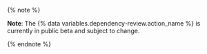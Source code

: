 {% note %}

**Note**: The {% data variables.dependency-review.action_name %} is currently in public beta and subject to change.

{% endnote %}

